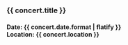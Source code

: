 ### {{ concert.title }}
#### Date: {{ concert.date.format | flatify }}<br>Location: {{ concert.location }}
